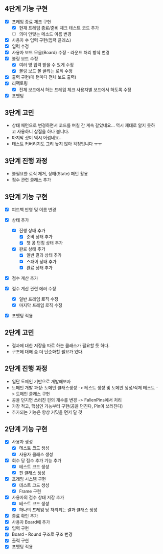 ## 4단계 기능 구현
* [X] 프레임 종료 체크 구현
    * [X] 현재 프레임 종료/준비 체크 테스트 코드 추가
    * [ ] 의미 안맞는 메소드 이름 변경
* [X] 사용자 수 입력 구현(입력 클래스)
* [X] 입력 수정
* [X] 사용자 보드 모음(Board) 수정 - 라운드 처리 방식 변경
* [X] 볼링 보드 수정
    * [X] 여러 명 입력 받을 수 있게 수정
    * [X] 볼링 보드 볼 굴리는 로직 수정
* [X] 출력 구현(매 턴마다 전체 보드 출력)
* [X] 리팩토링
    * [X] 전체 보드에서 하는 프레임 체크 사용자별 보드에서 하도록 수정
* [X] 포맷팅

## 3단계 고민
* 상태 패턴으로 변경하면서 코드를 며칠 간 계속 갈았네요... 역시 제대로 알지 못하고 사용하니 삽질을 하나 봅니다.
* 마지막 샷이 역시 어렵네요...
* 테스트 커버리지도 그리 높지 않아 걱정입니다 ㅜㅜ

## 3단계 진행 과정
* 불필요한 로직 제거, 상태(State) 패턴 활용
* 점수 관련 클래스 추가


## 3단계 기능 구현
* [X] 피드백 반영 및 이름 변경
* [X] 상태 추가
    * [X] 진행 상태 추가
        * [X] 준비 상태 추가
        * [X] 첫 공 던짐 상태 추가
    * [X] 완료 상태 추가
        * [X] 일반 결과 상태 추가
        * [X] 스패어 상태 추가
        * [X] 완료 상태 추가
* [X] 점수 계산 추가
* [X] 점수 계산 관련 에러 수정
    * [X] 일반 프레임 로직 수정
    * [X] 마지막 프레임 로직 수정
* [X] 포맷팅 적용


## 2단계 고민
* 결과에 대한 저장을 따로 하는 클래스가 필요할 듯 하다.
* 구조에 대해 좀 더 단순화할 필요가 있다.

## 2단계 진행 과정
* 일단 도메인 기반으로 개발해보자
* 도메인 개발 과정: 도메인 클래스생성 -> 테스트 생성 및 도메인 생성/삭제 테스트 -> 도메인 클래스 구현
* 공을 던지면 쓰러진 핀의 개수를 변경 -> FallenPins에서 처리
* 가장 적고, 핵심인 기능부터 구현(공을 던진다, Pin이 쓰러진다)
* 추가되는 기능은 항상 커밋을 먼저 달 것

## 2단계 기능 구현
* [X] 사용자 생성
    * [X] 테스트 코드 생성
    * [X] 사용자 클래스 생성
* [X] 회수 당 점수 추가 기능 추가
    * [X] 테스트 코드 생성
    * [X] 핀 클래스 생성
* [X] 프레임 시스템 구현
    * [X] 테스트 코드 생성
    * [X] Frame 구현
* [X] 사용자의 점수 상태 저장 추가
    * [X] 테스트 코드 생성
    * [X] 하나의 프레임 당 처리되는 결과 클래스 생성
* [X] 종료 확인 추가
* [X] 사용자 Board에 추가
* [X] 입력 구현
* [X] Board - Round 구조로 구조 변경
* [X] 출력 구현
* [X] 포맷팅 적용
